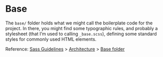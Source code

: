 # Base

The `base/` folder holds what we might call the boilerplate code for the project. In there, you might find some
typographic rules, and probably a stylesheet (that I’m used to calling `_base.scss`), defining some standard styles for
commonly used HTML elements.

Reference: [Sass Guidelines](http://sass-guidelin.es/) > [Architecture](http://sass-guidelin.es/#architecture) > [Base
folder](http://sass-guidelin.es/#base-folder)
